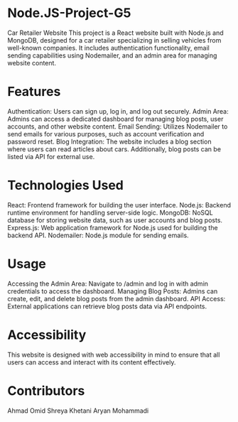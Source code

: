 # Node.JS-Project-G5

Car Retailer Website
This project is a React website built with Node.js and MongoDB, designed for a car retailer specializing in selling vehicles from well-known companies. It includes authentication functionality, email sending capabilities using Nodemailer, and an admin area for managing website content.

# Features
Authentication: Users can sign up, log in, and log out securely.
Admin Area: Admins can access a dedicated dashboard for managing blog posts, user accounts, and other website content.
Email Sending: Utilizes Nodemailer to send emails for various purposes, such as account verification and password reset.
Blog Integration: The website includes a blog section where users can read articles about cars. Additionally, blog posts can be listed via API for external use.

# Technologies Used
React: Frontend framework for building the user interface.
Node.js: Backend runtime environment for handling server-side logic.
MongoDB: NoSQL database for storing website data, such as user accounts and blog posts.
Express.js: Web application framework for Node.js used for building the backend API.
Nodemailer: Node.js module for sending emails.

# Usage
Accessing the Admin Area: Navigate to /admin and log in with admin credentials to access the dashboard.
Managing Blog Posts: Admins can create, edit, and delete blog posts from the admin dashboard.
API Access: External applications can retrieve blog posts data via API endpoints.

# Accessibility
This website is designed with web accessibility in mind to ensure that all users can access and interact with its content effectively.

# Contributors
Ahmad Omid
Shreya Khetani
Aryan Mohammadi